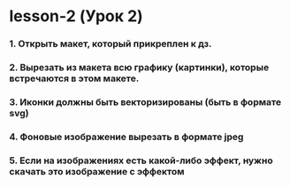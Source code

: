 # lesson-2 (Урок 2) 

### 1.     Открыть макет, который прикреплен к дз. 

### 2.     Вырезать из макета всю графику (картинки), которые встречаются в этом макете. 

### 3.     Иконки должны быть векторизированы (быть в формате svg) 

### 4.     Фоновые изображение вырезать в формате jpeg

### 5.     Если на изображениях есть какой-либо эффект, нужно скачать это изображение с эффектом

